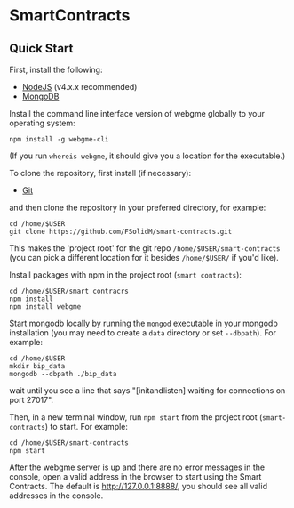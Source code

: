 # SmartContracts

## Quick Start
First, install the following:
- [NodeJS](https://nodejs.org/en/download/) (v4.x.x recommended)
- [MongoDB](https://www.mongodb.com/download-center#production)

Install the command line interface version of webgme globally to your operating system:
```
npm install -g webgme-cli
```
(If you run `whereis webgme`, it should give you a location for the executable.)

To clone the repository, first install (if necessary):
- [Git](https://git-scm.com/downloads)

and then clone the repository in your preferred directory, for example:
```
cd /home/$USER
git clone https://github.com/FSolidM/smart-contracts.git
```
This makes the 'project root' for the git repo `/home/$USER/smart-contracts` (you can pick a different location for it besides `/home/$USER/` if you'd like).

Install packages with npm in the project root (`smart contracts`):
```
cd /home/$USER/smart contracrs
npm install
npm install webgme
```
Start mongodb locally by running the `mongod` executable in your mongodb installation (you may need to create a `data` directory or set `--dbpath`). For example:
```
cd /home/$USER
mkdir bip_data
mongodb --dbpath ./bip_data
```
wait until you see a line that says "[initandlisten] waiting for connections on port 27017".

Then, in a new terminal window, run `npm start` from the project root (`smart-contracts`) to start. For example:
```
cd /home/$USER/smart-contracts
npm start
```

After the webgme server is up and there are no error messages in the console, open a valid address in the browser to start using the Smart Contracts. The default is http://127.0.0.1:8888/, you should see all valid addresses in the console.
